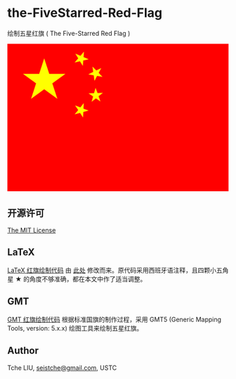 # the-FiveStarred-Red-Flag

绘制五星红旗 ( The Five-Starred Red Flag )

![The Five-Starred Red Flag](examples/flag.png)

## 开源许可

[The MIT License](http://tchel.mit-license.org)

## LaTeX

[LaTeX 红旗绘制代码](flag.tex) 由 [此处](https://www.overleaf.com/6690642bgpdbs) 修改而来。原代码采用西班牙语注释，且四颗小五角星 ★ 的角度不够准确，都在本文中作了适当调整。

## GMT

[GMT 红旗绘制代码](flag.sh) 根据标准国旗的制作过程，采用 GMT5 (Generic Mapping Tools, version: 5.x.x) 绘图工具来绘制五星红旗。

## Author

Tche LIU, seistche@gmail.com, USTC